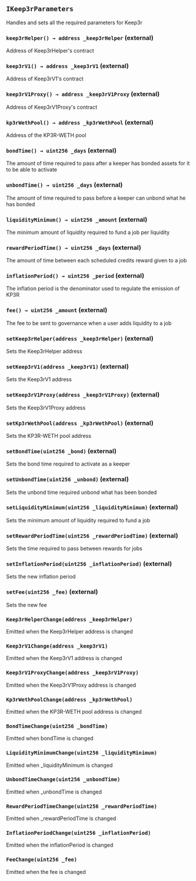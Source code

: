 ## `IKeep3rParameters`

Handles and sets all the required parameters for Keep3r




### `keep3rHelper() → address _keep3rHelper` (external)

Address of Keep3rHelper's contract




### `keep3rV1() → address _keep3rV1` (external)

Address of Keep3rV1's contract




### `keep3rV1Proxy() → address _keep3rV1Proxy` (external)

Address of Keep3rV1Proxy's contract




### `kp3rWethPool() → address _kp3rWethPool` (external)

Address of the KP3R-WETH pool




### `bondTime() → uint256 _days` (external)

The amount of time required to pass after a keeper has bonded assets for it to be able to activate




### `unbondTime() → uint256 _days` (external)

The amount of time required to pass before a keeper can unbond what he has bonded




### `liquidityMinimum() → uint256 _amount` (external)

The minimum amount of liquidity required to fund a job per liquidity




### `rewardPeriodTime() → uint256 _days` (external)

The amount of time between each scheduled credits reward given to a job




### `inflationPeriod() → uint256 _period` (external)

The inflation period is the denominator used to regulate the emission of KP3R




### `fee() → uint256 _amount` (external)

The fee to be sent to governance when a user adds liquidity to a job




### `setKeep3rHelper(address _keep3rHelper)` (external)

Sets the Keep3rHelper address




### `setKeep3rV1(address _keep3rV1)` (external)

Sets the Keep3rV1 address




### `setKeep3rV1Proxy(address _keep3rV1Proxy)` (external)

Sets the Keep3rV1Proxy address




### `setKp3rWethPool(address _kp3rWethPool)` (external)

Sets the KP3R-WETH pool address




### `setBondTime(uint256 _bond)` (external)

Sets the bond time required to activate as a keeper




### `setUnbondTime(uint256 _unbond)` (external)

Sets the unbond time required unbond what has been bonded




### `setLiquidityMinimum(uint256 _liquidityMinimum)` (external)

Sets the minimum amount of liquidity required to fund a job




### `setRewardPeriodTime(uint256 _rewardPeriodTime)` (external)

Sets the time required to pass between rewards for jobs




### `setInflationPeriod(uint256 _inflationPeriod)` (external)

Sets the new inflation period




### `setFee(uint256 _fee)` (external)

Sets the new fee





### `Keep3rHelperChange(address _keep3rHelper)`

Emitted when the Keep3rHelper address is changed




### `Keep3rV1Change(address _keep3rV1)`

Emitted when the Keep3rV1 address is changed




### `Keep3rV1ProxyChange(address _keep3rV1Proxy)`

Emitted when the Keep3rV1Proxy address is changed




### `Kp3rWethPoolChange(address _kp3rWethPool)`

Emitted when the KP3R-WETH pool address is changed




### `BondTimeChange(uint256 _bondTime)`

Emitted when bondTime is changed




### `LiquidityMinimumChange(uint256 _liquidityMinimum)`

Emitted when _liquidityMinimum is changed




### `UnbondTimeChange(uint256 _unbondTime)`

Emitted when _unbondTime is changed




### `RewardPeriodTimeChange(uint256 _rewardPeriodTime)`

Emitted when _rewardPeriodTime is changed




### `InflationPeriodChange(uint256 _inflationPeriod)`

Emitted when the inflationPeriod is changed




### `FeeChange(uint256 _fee)`

Emitted when the fee is changed






